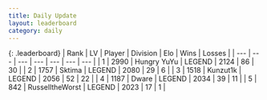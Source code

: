 ```yaml
---
title: Daily Update
layout: leaderboard
category: daily
---
```


{: .leaderboard}
| Rank | LV | Player | Division | Elo | Wins | Losses |
| --- | --- | --- | --- | --- | --- | --- |
| <span data-change="0">1</span> | 2990 | <span title="ID: 164871">Hungry YuYu</span> | LEGEND | <span data-change="32">2124</span> | <span data-change="24">86</span> | <span data-change="8">30</span> |
| <span data-change="1">2</span> | 1757 | <span title="ID: 353063">Sktima</span> | LEGEND | <span data-change="62">2080</span> | <span data-change="17">29</span> | <span data-change="5">6</span> |
| <span data-change="-1">3</span> | 1518 | <span title="ID: 392407">Kunzut1k</span> | LEGEND | <span data-change="36">2056</span> | <span data-change="13">52</span> | <span data-change="4">22</span> |
| <span data-change="0">4</span> | 1187 | <span title="ID: 241890">Dware</span> | LEGEND | <span data-change="21">2034</span> | <span data-change="15">39</span> | <span data-change="6">11</span> |
| <span data-change="7">5</span> | 842 | <span title="ID: 388751">RusselltheWorst</span> | LEGEND | <span data-change="92">2023</span> | <span data-change="7">17</span> | <span data-change="0">1</span> |